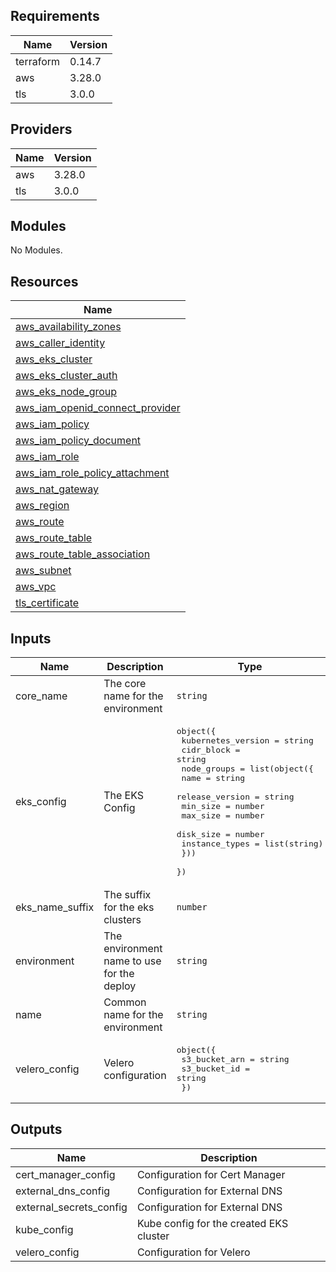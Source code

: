 ## Requirements

| Name | Version |
|------|---------|
| terraform | 0.14.7 |
| aws | 3.28.0 |
| tls | 3.0.0 |

## Providers

| Name | Version |
|------|---------|
| aws | 3.28.0 |
| tls | 3.0.0 |

## Modules

No Modules.

## Resources

| Name |
|------|
| [aws_availability_zones](https://registry.terraform.io/providers/hashicorp/aws/3.28.0/docs/data-sources/availability_zones) |
| [aws_caller_identity](https://registry.terraform.io/providers/hashicorp/aws/3.28.0/docs/data-sources/caller_identity) |
| [aws_eks_cluster](https://registry.terraform.io/providers/hashicorp/aws/3.28.0/docs/resources/eks_cluster) |
| [aws_eks_cluster_auth](https://registry.terraform.io/providers/hashicorp/aws/3.28.0/docs/data-sources/eks_cluster_auth) |
| [aws_eks_node_group](https://registry.terraform.io/providers/hashicorp/aws/3.28.0/docs/resources/eks_node_group) |
| [aws_iam_openid_connect_provider](https://registry.terraform.io/providers/hashicorp/aws/3.28.0/docs/resources/iam_openid_connect_provider) |
| [aws_iam_policy](https://registry.terraform.io/providers/hashicorp/aws/3.28.0/docs/resources/iam_policy) |
| [aws_iam_policy_document](https://registry.terraform.io/providers/hashicorp/aws/3.28.0/docs/data-sources/iam_policy_document) |
| [aws_iam_role](https://registry.terraform.io/providers/hashicorp/aws/3.28.0/docs/resources/iam_role) |
| [aws_iam_role_policy_attachment](https://registry.terraform.io/providers/hashicorp/aws/3.28.0/docs/resources/iam_role_policy_attachment) |
| [aws_nat_gateway](https://registry.terraform.io/providers/hashicorp/aws/3.28.0/docs/data-sources/nat_gateway) |
| [aws_region](https://registry.terraform.io/providers/hashicorp/aws/3.28.0/docs/data-sources/region) |
| [aws_route](https://registry.terraform.io/providers/hashicorp/aws/3.28.0/docs/resources/route) |
| [aws_route_table](https://registry.terraform.io/providers/hashicorp/aws/3.28.0/docs/resources/route_table) |
| [aws_route_table_association](https://registry.terraform.io/providers/hashicorp/aws/3.28.0/docs/resources/route_table_association) |
| [aws_subnet](https://registry.terraform.io/providers/hashicorp/aws/3.28.0/docs/resources/subnet) |
| [aws_vpc](https://registry.terraform.io/providers/hashicorp/aws/3.28.0/docs/data-sources/vpc) |
| [tls_certificate](https://registry.terraform.io/providers/hashicorp/tls/3.0.0/docs/data-sources/certificate) |

## Inputs

| Name | Description | Type | Default | Required |
|------|-------------|------|---------|:--------:|
| core\_name | The core name for the environment | `string` | n/a | yes |
| eks\_config | The EKS Config | <pre>object({<br>    kubernetes_version = string<br>    cidr_block         = string<br>    node_groups = list(object({<br>      name            = string<br>      release_version = string<br>      min_size        = number<br>      max_size        = number<br>      disk_size       = number<br>      instance_types  = list(string)<br>    }))<br>  })</pre> | n/a | yes |
| eks\_name\_suffix | The suffix for the eks clusters | `number` | `1` | no |
| environment | The environment name to use for the deploy | `string` | n/a | yes |
| name | Common name for the environment | `string` | n/a | yes |
| velero\_config | Velero configuration | <pre>object({<br>    s3_bucket_arn = string<br>    s3_bucket_id  = string<br>  })</pre> | n/a | yes |

## Outputs

| Name | Description |
|------|-------------|
| cert\_manager\_config | Configuration for Cert Manager |
| external\_dns\_config | Configuration for External DNS |
| external\_secrets\_config | Configuration for External DNS |
| kube\_config | Kube config for the created EKS cluster |
| velero\_config | Configuration for Velero |

